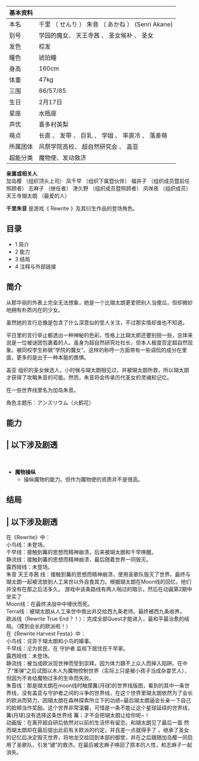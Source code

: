 |  **基本资料**  ||
|---|---|
|本名  |  千里  （  せんり  ）  朱音  （  あかね  ）  (Senri Akane)   |
|别号  |  学园的魔女、  天王寺茜  、  圣女候补  、  圣女   |
|发色  |  棕发   |
|瞳色  |  琥珀瞳   |
|身高  |  160cm   |
|体重  |  47kg   |
|三围  |  86/57/85   |
|生日  |  2月17日   |
|星座  |  水瓶座   |
|声优  |  喜多村英梨   |
|萌点  |  长直  、  发带  、  巨乳  、  学姐  、  率直冷  、  落差萌   |
|所属团体  |  风祭学院高校、  超自然研究会  、  盖亚   |
|超能分类  |  魔物使、发动救济   |
**亲属或相关人**  
加岛樱  （组织顶头上司）  凤千早  （组织下属暨伙伴）  福井子  （组织成员暨前任照顾者）  志麻子  （继任者）  津久野  （组织成员暨照顾者）
凤咲夜  （组织成员）  天王寺瑚太朗  （最爱的人）  
  
**千里朱音** 是游戏《  Rewrite  》及其衍生作品的登场角色。

##  目录

  * 1  简介 
  * 2  能力 
  * 3  结局 
  * 4  注释与外部链接 

##  简介

从那华丽的外表上完全无法想象，她是一个比瑚太朗更爱把别人当傻瓜，但却微妙地拥有朴质内在的少女。

虽然她的言行总像是包含了什么深意似的受人关注，不过那实情却谁也不知道。

平日里的言行举止都透出一种神秘的色彩，性格上比瑚太郎还要别扭一些，总体来说是一位被谜团包裹着的人。虽身为超自然研究社社长，但本人极度否定超自然现象。被同校学生称做“学院的魔女”。这样的称呼一方面带有一些调侃的成分在里面，更多的是出于一种本能的畏惧。

盖亚  组织的圣女候选人，小时候与瑚太朗相见过，并被瑚太朗所救，所以瑚太朗才获得了攻略朱音的可能。然而，朱音将会传承历代圣女的灵魂和记忆。

在一些世界线里名为加岛朱音。

角色主题乐：アンスリウム（火鹤花）

##  能力

|  以下涉及剧透  
---  
</br>

  * **魔物操纵**
    * 操纵魔物的能力。但作为魔物使的资质并不是很高。 

  
  
##  结局

|  以下涉及剧透  
---  
在《Rewrite》中： </br> 小鸟线：未登场。 </br> 千早线：接触到篝的思想而精神崩溃，后来被瑚太朗和千早唤醒。 </br>
静流线：接触到篝的思想而精神崩溃，最后随着世界一同毁灭。 </br> 露西娅线：未登场。 </br> 朱音  天王寺茜
线：接触到篝的思想而精神崩溃，使用圣歌队毁灭了世界。最终与瑚太朗一起被流放到人工来世以外自食其力。根据瑚太朗在Moon线的回忆，他们并没有在那之后活多久。
游戏中该条路线有两人啪过的暗示，然后在动画第2期中坐实了  </br> Moon线：在最终决战中中埋伏而死。 </br>
Terra线：被瑚太朗从人工来世中救出并交给西九条老师。最终被西九条收养。 </br> 欧派线（Rewrite True
End？！）：完成全部Quest才能进入，最和平最治愈的结局。（摸到会长的欧派啦！） </br> 在《Rewrite Harvest Festa》中：
</br> 小鸟线：诧异于瑚太朗和小鸟的婚事。 </br> 千早线：沦为贫民，在  守护者  监视下居住在千早家。 </br> 露西娅线：未登场。
</br>
静流线：被当成欧派现世神而受到崇拜。因为体力跟不上众人而掉入陷阱。在中了“笨弹”之后试图以木人为魔物控制世界（实际上只是被小孩子当成杂耍艺人），但因为不肯给魔物过多的生命而失败。
</br>
朱音线：那是瑚太朗在moon线时触摸篝(月球)的世界线版图，看到的其中一条世界线，没有盖亚与守护者之间的斗争的世界线，在这个世界里瑚太朗依然为了会长的欧派而努力，因瑚太朗在森林探索所立下的功绩~最后瑚太朗逼会长亲一下自己的脸颊当作奖励。这个世界非常温馨，可惜是一条不能让这个星球延续的世界线，篝(月球)没有选择这条世界线
篝：才不会把瑚太朗让给你呢~！  </br> 动画版：在离开超自研后依然对以前的生活怀有留恋，和瑚太朗见了最后一面
然而瑚太朗却在最后提出此前有关欧派的约定，并且差一点就得手了
。继承了圣女的记忆后决定毁灭世界，将地龙交给回到本部的御堂，并在之后跟随加岛樱一同启用了圣歌队，引发“键”的救济。在最后被志麻子唤回了原本的人性，和志麻子一起消失。
</br>  
  